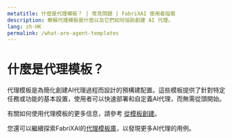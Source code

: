 ```yaml
---
metatitle: 什麼是代理模板？ | 常見問題 | FabriXAI 使用者指南
description: 瞭解代理模板是什麼以及它們如何協助創建 AI 代理。
lang: zh-HK
permalink: /what-are-agent-templates
---
```


# 什麼是代理模板？

代理模板是為簡化創建AI代理過程而設計的預構建配置。這些模板提供了針對特定任務或功能的基本設置，使用者可以快速部署和自定義AI代理，而無需從頭開始。

有關如何使用代理模板的更多信息，請參考 [從模板創建](/zh-hk/create-from-templates)。

您還可以繼續探索FabriXAI的[代理模板庫](/zh-hk/agent-templates)，以發現更多AI代理的用例。